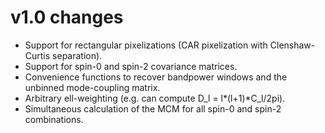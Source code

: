 # v1.0 changes
- Support for rectangular pixelizations (CAR pixelization with Clenshaw-Curtis separation).
- Support for spin-0 and spin-2 covariance matrices.
- Convenience functions to recover bandpower windows and the unbinned mode-coupling matrix.
- Arbitrary ell-weighting (e.g. can compute D_l = l*(l+1)*C_l/2pi).
- Simultaneous calculation of the MCM for all spin-0 and spin-2 combinations.
